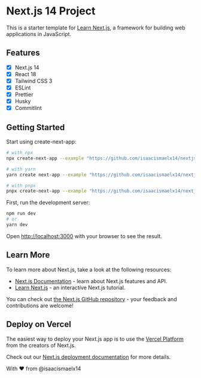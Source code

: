 # Next.js 14 Project

This is a starter template for [Learn Next.js](https://nextjs.org/learn), a framework for building web applications in JavaScript.

## Features

- [x] Next.js 14
- [x] React 18
- [x] Tailwind CSS 3
- [x] ESLint
- [x] Prettier
- [x] Husky
- [x] Commitlint

## Getting Started

Start using create-next-app:

```bash
# with npx
npx create-next-app --example "https://github.com/isaacismaelx14/nextjs-template"

# with yarn
yarn create next-app --example "https://github.com/isaacismaelx14/nextjs-template"

# with pnpx
pnpx create-next-app --example "https://github.com/isaacismaelx14/nextjs-template"
```

First, run the development server:

```bash
npm run dev
# or
yarn dev
```

Open [http://localhost:3000](http://localhost:3000) with your browser to see the result.

## Learn More

To learn more about Next.js, take a look at the following resources:

- [Next.js Documentation](https://nextjs.org/docs) - learn about Next.js features and API.
- [Learn Next.js](https://nextjs.org/learn) - an interactive Next.js tutorial.

You can check out [the Next.js GitHub repository](https://github.com/vercel/next.js/) - your feedback and contributions are welcome!

## Deploy on Vercel

The easiest way to deploy your Next.js app is to use the [Vercel Platform](https://vercel.com/new?utm_medium=default-template&filter=next.js&utm_source=create-next-app&utm_campaign=create-next-app-readme) from the creators of Next.js.

Check out our [Next.js deployment documentation](https://nextjs.org/docs/deployment) for more details.

With ❤️ from @isaacismaelx14
